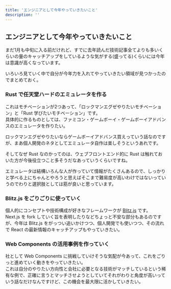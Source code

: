 ```yaml
---
title: 'エンジニアとして今年やっていきたいこと'
description: ''
---
```


## エンジニアとして今年やっていきたいこと

まだ1月も中旬に入る前だけれど、すでに去年読んだ技術記事全てよりも多いくらいの量のキャッチアップをしているような気がする(盛ってる)くらいには今年は意識が高くなっています。

いろいろ見ていく中で自分が今年力を入れてやっていきたい領域が見つかったのでまとめておく。

### Rust で任天堂ハードのエミュレータを作る

これはモチベーションが2つあって、「ロックマンエグゼやりたいモチベーション」と「Rust 学びたいモチベーション」です。  
具体的に作るものとしては、ファミコン・ゲームボーイ・ゲームボーイアドバンスのエミュレータを作りたい。

ロックマンエグゼやりたいならゲームボーイアドバンス買えっていう話なのですが、まあ個人開発のネタとしてエミュレータ自作は楽しそうというあれです。

そしてなぜ Rust なのかってのは、ウェブフロントエンド的に Rust は触れておいた方が今後役立つこと多そうだなあっていうくらいですね。

エミュレータは結構いろんな人が作っていて情報がたくさんあるので、しっかりと学べる上にちゃんとやろうと思えばそこまで難易度が高いわけではないっていうのでわりと選択肢としては筋が良いと思っています。

### Blitz.js をごりごりに使っていく

個人的にコンセプトや技術構成が好きなフレームワークが [Blitz.js](https://blitzjs.com/) です。  
Next.js を fork していく旨を表明したりなどちょっと不安な部分もあるのですが、今年は Blitz.js をがっつい追いかけつつ、個人開発でも使いつつ、その流れで React の最新情報のキャッチアップもやっていきたい。

### Web Components の活用事例を作っていく

社として Web Components に挑戦していけそうな気配が今あって、これをごりっと進めていく動きをやっていきたい。  
これは自分のやりたい方向性と会社に必要となる技術がマッチしているという稀有な例で、正確に言うとマッチさせようとしていてそれがわりと角度が高いっていう話なだけなんですけど、この機会を最大限に活かしていきたい。
